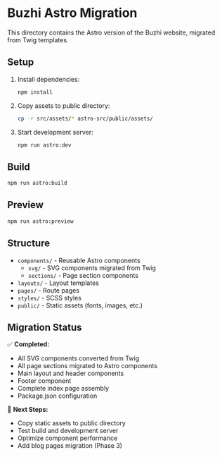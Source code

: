 # Buzhi Astro Migration

This directory contains the Astro version of the Buzhi website, migrated from Twig templates.

## Setup

1. Install dependencies:
   ```bash
   npm install
   ```

2. Copy assets to public directory:
   ```bash
   cp -r src/assets/* astro-src/public/assets/
   ```

3. Start development server:
   ```bash
   npm run astro:dev
   ```

## Build

```bash
npm run astro:build
```

## Preview

```bash
npm run astro:preview
```

## Structure

- `components/` - Reusable Astro components
  - `svg/` - SVG components migrated from Twig
  - `sections/` - Page section components
- `layouts/` - Layout templates  
- `pages/` - Route pages
- `styles/` - SCSS styles
- `public/` - Static assets (fonts, images, etc.)

## Migration Status

✅ **Completed:**
- All SVG components converted from Twig
- All page sections migrated to Astro components
- Main layout and header components
- Footer component
- Complete index page assembly
- Package.json configuration

🚧 **Next Steps:**
- Copy static assets to public directory
- Test build and development server
- Optimize component performance
- Add blog pages migration (Phase 3)
